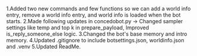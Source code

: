 1.Added two new commands and few functions so we can add a world info entry, remove a world info entry, and world info is loaded when the bot starts.
2.Made following updates in concedobot.py -> Changed sampler settings like temp and top k in prepare_payload, Improved is_reply_someone_else logic.
3.Changed the bot's base memory and intro memory.
4.Updated .gitignore to include botsettings.json, worldinfo.json and .venv
5.Updated ReadMe.
